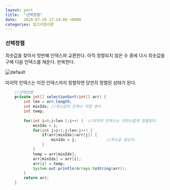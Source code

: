 ```yaml
---
layout: post
title:  "선택정렬"
date:   2018-07-26 17:14:00 +0900
categories: 알고리즘이론
---
```

### 선택정렬

최솟값을 찾아서 첫번째 인덱스와 교환한다. 아직 정렬되지 않은 수 중에 다시 최솟값을 구해 다음 인덱스를 채운다. 반복한다.

![default](https://user-images.githubusercontent.com/33653318/43250070-6b48421a-90f7-11e8-997a-16e3e7e59d9e.PNG)

마지막 인덱스는 이전 인덱스까지 정렬하면 당연히 정렬된 상태가 된다. 

```java
	//선택정렬
	private int[] selectionSort(int[] arr) {
		int len = arr.length;
		int minIdx; //최소값의 인덱스 저장 변수
		int temp;
		
		for(int i=0;i<len-1;i++) {	//마지막 인덱스는 자연스럽게 정렬된다.
			minIdx = i;
			for(int j=i+1;j<len;j++) {
				if(arr[minIdx]>arr[j]) {
					minIdx = j;				//최소값 찾는다.
				}
			}
			temp = arr[minIdx];
			arr[minIdx] = arr[i];
			arr[i] = temp;
			System.out.println(Arrays.toString(arr));
		}
		return arr;
	}
```

